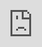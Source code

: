 ```yaml
---
marp: true
title: Petit cours d'épidémiologie mathématique - Propagation dans des groupes - Propagation spatio-temporelle
description: Petit cours d'épidémiologie mathématique - Julien Arino - Cours 06 - Propagation dans des groupes et propagation spatio-temporelle des épidémies
theme: default
paginate: false
math: mathjax
size: 4K
---
```


<style>
  .theorem {
    text-align:justify;
    background-color:#16a085;
    border-radius:20px;
    padding:10px 20px 10px 20px;
    box-shadow: 0px 1px 5px #999;  margin-bottom: 10px;
  }
  .definition {
    text-align:justify;
    background-color:#ededde;
    border-radius:20px;
    padding:10px 20px 10px 20px;
    box-shadow: 0px 1px 5px #999;
    margin-bottom: 10px;
  }
  img[alt~="center"] {
    display: block;
    margin: 0 auto;
  }
</style>

# <!--fit-->Petit cours d'épidémiologie mathématique
# Propagation dans des groupes et propagation spatio-temporelle des épidémies

Julien Arino [![width:32px](https://raw.githubusercontent.com/julien-arino/presentations/main/FIGS/icons/email-round.png)](mailto:Julien.Arino@umanitoba.ca) [![width:32px](https://raw.githubusercontent.com/julien-arino/presentations/main/FIGS/icons/world-wide-web.png)](https://julien-arino.github.io/) [![width:32px](https://raw.githubusercontent.com/julien-arino/presentations/main/FIGS/icons/github-icon.png)](https://github.com/julien-arino)

Department of Mathematics & Data Science Nexus
University of Manitoba*

<div style = "font-size:18px; margin-top:-10px; padding-bottom:30px;"></div>

Canadian Centre for Disease Modelling
Canadian COVID-19 Mathematical Modelling Task Force
NSERC-PHAC EID Modelling Consortium (CANMOD, MfPH, OMNI/RÉUNIS)

<div style = "text-align: justify; position: relative; bottom: -5%; font-size:18px;">
* The University of Manitoba campuses are located on original lands of Anishinaabeg, Cree, Oji-Cree, Dakota and Dene peoples, and on the homeland of the Métis Nation.</div>

--- 

<!-- _backgroundImage: "radial-gradient(white,80%,#f1c40f)" -->
# Plan de ce cours
- Hétérogénéité de la propagation au sein d'une population
- La mobilité et la propagation spatio-temporelle des maladies infectieuses
- Les vagues de COVID-19

---
<!-- _backgroundImage: "linear-gradient(to bottom, #f1c40f, 20%, white)" -->
# <!--fit-->Hétérogénéité de la propagation au sein d'une population

- Structure d'âge
- Structure sociale
- Hétérogénéité des pathogènes

---

<!-- _backgroundImage: "linear-gradient(to bottom, #156C26, 20%, white)" -->
# <!--fit-->Structure d'âge

---

# <!-- fit -->Bien des maladies affectent différemment des âges différents

- Maladies infantiles conférant une immunité à vie: rougeole (*measles*), mumps, etc.
- Maladies pour lesquelles une immunité est acquise par exposition répétée à l'agent pathogène: paludisme
- Maladies pour lesquelles des contacts répétés sont importants: enfants jouant ensemble, adultes rencontrant d'autres adultes, adultes avec jeunes enfants contractant une maladie à l'école (concept important: WAIFW - who acquires infection from whom, qui acquiert la maladie de qui)

---

![bg left:69%](https://www.cdc.gov/mmwr/preview/mmwrhtml/figures/m6013a1f.gif "https://www.cdc.gov/mmwr/preview/mmwrhtml/mm6013a1.htm")

# Cas de rougeole parmi des voyageurs rentrant aux USA

<!-- Measles cases among travellers returning to the US https://www.cdc.gov/mmwr/preview/mmwrhtml/mm6013a1.htm -->

---

![bg contain](https://raw.githubusercontent.com/julien-arino/3MC-course-epidemiological-modelling/main/FIGS/malaria-deaths-by-age.png)

<!-- Max Roser and Hannah Ritchie (2019) - 'Malaria'. Published online at OurWorldInData.org. Retrieved from: 'https://ourworldindata.org/malaria' [Online Resource] -->

---

# Patterns de contact de la population aux USA pendant la pandémie de COVID-19

![bg right:65%](https://media.springernature.com/full/springer-static/image/art%3A10.1038%2Fs41467-021-20990-2/MediaObjects/41467_2021_20990_Fig3_HTML.png?as=webp)

<!-- https://doi.org/10.1038/s41467-021-20990-2 -->

---

<!-- _backgroundImage: "linear-gradient(to bottom, #156C26, 20%, white)" -->
# <!--fit-->Structure sociale

---

# <!--fit-->La structure sociale joue aussi un rôle prépondérant

- L'âge est déterminant de la structure sociale et donc des contacts:
  - École
  - Travail
  - Évènements sociaux
- Dans les pays à forte immigration: nouveaux immigrants vs population plus établie, p.ex., TB
- Groupes à risque: utilisateurs de drogue (VIH)

---

![bg contain](https://raw.githubusercontent.com/julien-arino/3MC-course-epidemiological-modelling/main/FIGS/pnas.202112605fig01.jpg "Within and between classroom transmission patterns of seasonal influenza among primary school students in Matsumoto city, Japan https://doi.org/10.1073/pnas.2112605118")

<!-- Within and between classroom transmission patterns of seasonal influenza among primary school students in Matsumoto city, Japan https://doi.org/10.1073/pnas.2112605118 -->

---

![bg right:71%](https://erj.ersjournals.com/content/erj/38/4/895/F1.large.jpg "https://doi.org/10.1183/09031936.00196610")

# Arrivées au CAN depuis des pays dans des groupes ayant une incidence par 100K ..

---

![bg contain](https://www.cdc.gov/mmwr/preview/mmwrhtml/figures/m6410a2f2.gif "https://www.cdc.gov/mmwr/preview/mmwrhtml/mm6410a2.htm")

---

![bg contain](https://www.cdc.gov/hiv/images/basics/statistics/infographics/cdc-hiv-statistics-diagnoses-category-1200x630.png "https://www.cdc.gov/hiv/basics/statistics.html")

---

<!-- _backgroundImage: "linear-gradient(to bottom, #156C26, 20%, white)" -->
# <!--fit-->Hétérogénéité des pathogènes

---

![bg contain](https://raw.githubusercontent.com/julien-arino/3MC-course-epidemiological-modelling/main/FIGS/ppat.1008984.g001.png "Characterising the epidemic spread of influenza A/H3N2 within a city through phylogenetics https://doi.org/10.1371/journal.ppat.1008984")

---

![bg contain](https://raw.githubusercontent.com/julien-arino/3MC-course-epidemiological-modelling/main/FIGS/InfluenzaStrainsCAN_2019-2020.png)

---

<div style="width:100%; height:100%">
  <iframe src="https://covariants.org/per-country?country=South+Africa" style="position:absolute; top:0px; left:0px; 
  width:100%; height:100%; border: none; overflow: hidden;"></iframe>
</div>

---

<!-- _backgroundImage: "linear-gradient(to bottom, #f1c40f, 20%, white)" -->
# La mobilité et la propagation spatio-temporelle des maladies infectieuses

---

# <!-- fit -->On sait les pathogènes mobile depuis longtemps

<!--<div style = "text-align: justify">-->
Le mal, dit-on, fit son apparition en **Ethiopie**, au-dessus de l'Egypte : de là il descendit en **Egypte** et en **Libye** et se répandit sur la majeure partie des territoires du Roi [de **Perse**]. Il se déclara subitement à **Athènes** et, comme il fit au **Pirée** ses premières victimes, on colporta le bruit que les Péloponnésiens avaient empoisonné les puits ; car au Pirée il n'y avait pas encore de fontaines. Il atteignit ensuite la **ville haute** et c'est là que la mortalité fut de beaucoup la plus élevée.
<!--</div>-->

<div style = "text-align: right; position: relative; bottom: -10%; ">

[Thucydide](https://fr.wikipedia.org/wiki/Thucydide) (c. 460 AEC - c. 395 AEC)
[Histoire de la guerre du Péloponnèse](http://remacle.org/bloodwolf/historiens/thucydide/livre2.htm#XLVIII)
</div>

![bg 90% right:30%](https://raw.githubusercontent.com/julien-arino/presentations/main/FIGS/various/Thucydides-bust-noBG.png)

---

# <!-- fit -->La mobilité est compliquée et induit la spatialisation des maladies

**La mobilité est compliquée**:

- Nombreuses modalités: marche, vélo, véhicule personnel, bus, train, bateau, avion
- Durées variées: épicier du coin $\neq$ aller au travail $\neq$ voyages de plusieurs jours (travail ou plaisir) $\neq$ relocalisation, immigration ou demande d'asile
- Volumes difficiles à appréhender

Néanmoins, la **mobilité conduit la propagation spatio-temporelle**:
- La grande peste (1347-1353) est arrivée en Europe et s'est propagée le long des routes commerciales
- SARS-CoV-1 s'est répandu depuis HKG en suivant le réseau aérien
- Khan, Arino, Hu *et al*, [Spread of a novel influenza A (H1N1) virus via global airline transportation](https://www.nejm.org/doi/pdf/10.1056/NEJMc0904559), *New England Journal of Medicine* (2009)
</div>

---

![bg contain](https://raw.githubusercontent.com/julien-arino/presentations/main/FIGS/transportation/trade_routes_1212AD.png)

---

![bg contain](https://raw.githubusercontent.com/julien-arino/presentations/main/FIGS/epidemio/Peste-Delumeau.jpg)

---

![bg contain](https://www.usu.edu/markdamen/1320hist&civ/slides/06plague/map.jpg)

---

# <!--fit-->La grande peste: quelques faits

- Première des pestes du moyen âge à atteindre l'Europe
- Affecte l'Afro-Eurasie de 1346 à 1353
- Europe 1347-1351
- Tue 75–200M en Eurasie & Afrique du Nord
- Tue 30-60% de la population Européenne

![bg right:35%](https://upload.wikimedia.org/wikipedia/commons/thumb/1/15/Yersinia_pestis_fluorescent.jpeg/1036px-Yersinia_pestis_fluorescent.jpeg)

---

# Mesures de contrôle de la peste

- Lazzarettos de Dubrovnik 1377 (30 jours)
- Quarantena de Venise 1448 (40 jours)
- Isolation des cas connus ou suspectés et de toute personne ayant été en contact avec eux, d'abord pour 14 jours puis graduellemt augmenté à 40 jours
- Amélioration des conditions sanitaires: alimentation en eau propre, collecte des déchets, inspection de la nourriture
- .. Trouvez et tuez un serpent, coupez le en bouts et badigeonnez les bubons avec. (Le serpent, associé à Satan, attire le mal hors du corps, puisque le mal attire le mal)

![bg left:24%](https://upload.wikimedia.org/wikipedia/commons/thumb/a/a7/Nuremberg_chronicles_-_Dance_of_Death_%28CCLXIIIIv%29.jpg/1201px-Nuremberg_chronicles_-_Dance_of_Death_%28CCLXIIIIv%29.jpg)

---

# La propagation spatio-temporelle des pathogènes a évolué avec la mobilité

- Les pathogènes suivent les routes de commerce

- Jadis, les routes de commerce étaient relativement faciles à appréhender

- Celà a changé avec l'accélération et la globalisation de la mobilité

---

![bg contain](https://raw.githubusercontent.com/julien-arino/presentations/main/FIGS/transportation/duration_Paris_Bordeaux.png)

---

![bg 100%](https://upload.wikimedia.org/wikipedia/commons/b/bf/High_Speed_Railroad_Map_of_Europe.svg)
![bg 100%](https://upload.wikimedia.org/wikipedia/commons/thumb/8/86/Rail_map_of_China_%28high_speed_highlighted%29_WP.svg/1280px-Rail_map_of_China_%28high_speed_highlighted%29_WP.svg.png)

---

![bg contain](https://raw.githubusercontent.com/julien-arino/presentations/main/FIGS/transportation/world_graph-degree.png)

---

![bg contain](https://www.cmaj.ca/content/cmaj/182/6/579/F2.large.jpg)

---

![bg contain](https://raw.githubusercontent.com/julien-arino/presentations/main/FIGS/transportation/passengers_transported_worldwide.png)

---

# <!--fit-->Un paysage juridictionnel fragmenté

- Divisions politiques (juridictions): groupes de nations (p.ex., EU), nations, provinces/états, régions, départements, villes..
- Déplacement entre juridictions peut être compliqué voire impossible
- Données intégrées au niveau juridictionnel
- Politique décidée au niveau juridictionnel

![bg right:40%](https://compote.slate.com/images/af3c1e4a-9ca9-4caa-8cbb-7f4f34c9ac88.jpeg?width=1440&rect=1560x1040&offset=0x0)

---

# <!--fit-->La mobilité est importante dans le contexte de la santé

```
Tout migrant ou voyageur transporte en lui son "historique de santé"
```

- infections latentes et/ou actives (TB, H1N1, polio)
- immunisations (les programmes varient par pays)
- pratiques de santé/nutrition practices (KJv)
- méthodes de traitement (antiviraux)

```
Les pathogènes ignorent les frontières et la politique
```

- Politiques de traitement antiviral du Canada et des USA
- SARS-CoV-2, ça vous dit quelque chose?

---

# SARS-CoV-1 (2002-2003)

## Impact global

- Cas index pour la propagation internationale arrive à HKG le 21 février 2003

- Dernier pays (Taiwan) avec de la transmission locale retiré de la liste le 5 juillet 2003

- 8273 cas dans 28 pays

- (De ces cas, 1706 étaient des travailleurs de la santé)

- 775 morts (CFR 9.4%)

![bg right:45%](https://www.cdc.gov/sars/lab/images/coronavirus2.gif)

---

![bg contain](https://raw.githubusercontent.com/julien-arino/presentations/main/FIGS/sars-cov-1/SARS_countries_with_time.png)


---

![bg contain](https://raw.githubusercontent.com/julien-arino/presentations/main/FIGS/polio/polio_vaccine_coverage_Africa_2003.png)

---

![bg contain](https://raw.githubusercontent.com/julien-arino/presentations/main/FIGS/polio/West_Central_Africa_Polio_2000_2006_noNGA.png)

---

![bg contain](https://raw.githubusercontent.com/julien-arino/presentations/main/FIGS/polio/West_Central_Africa_Polio_2000_2006.png)

---

![bg contain](https://www.nejm.org/na101/home/literatum/publisher/mms/journals/content/nejm/2006/nejm_2006.355.issue-24/nejmp068200/production/images/img_medium/nejmp068200_f1.jpeg)

<div style = "position: relative; bottom: -57%; padding-bottom:0px; font-size:25px; text-align: right;">
Propagation polio 2002-2006. Pallansch & Sandhu, N Engl J Med 2006; 355:2508-2511
</div>

---
<!-- _backgroundImage: "linear-gradient(to bottom, #f1c40f, 20%, white)" -->
# <!-- fit -->Les vagues de COVID-19

<div style = "position: relative; bottom: -40%; font-size:20px;">

JA. [Describing, modelling and forecasting the spatial and temporal spread of COVID-19 - A short review](https://server.math.umanitoba.ca/~jarino/publications/Arino-2022-FIC85.pdf). *Fields Institute Communications* **85**:25-51 (2022)
</div>

---

# Amplification à Wuhan (Province du Hubei)

- Détails de l'émergence et timeline précis avant début de l'amplification inconnus
- Amplification à Wuhan
	- Cluster de cas de pneumonie principalement liés auHuanan Seafood Market
	- 27 décembre 2019: premier rapport au gouvernement local
	- 31 décembre 2019: publication
	- 8 janvier 2020: identification du SARS-CoV-2 cmme agent causatif
-  $\sim$ 23 January 2020: lockdown Wuhan et province du Hubei + mandats de masques

Le 29 janvier, le virus est présent dans toutes les proinces de Chine

---

# Premières détections hors de Chine

<style scoped>
table {
    height: 100%;
    width: 100%;
    font-size: 20px;
}
</style>

| Date | Lieu | Note |
|------|----------|------|
| 13 Jan. | Thailand | Arrived 8 Jan. |
| 16 Jan. | Japan | Arrived 6 Jan. |
| 20 Jan. | Republic of Korea | Airport detected on 19 Jan. |
| 20 Jan. | USA | Arrived Jan. 15 |
| 23 Jan. | Nepal | Arrived 13 Jan. |
| 23 Jan. | Singapore | Arrived 20 Jan. |
| 24 Jan. | France | Arrived 22 Jan. |
| 24 Jan. | Vietnam | Arrived 13 Jan. |
| 25 Jan. | Australia | Arrived 19 Jan. |
| 25 Jan. | Malaysia | Arrived 24 Jan. |

---

# Un bémol : évidence de propagation plus tôt

- Rapport aux autorités de Wuhan le 27 décembre 2019
- Premières exportation détectées en Thailande et au Japon les 13 et 16 janvier 2020 (avec importations les 8 et 6 janvier)

$\implies$ amplification doit avoir commencé plus tôt

- France: échantillon prélevé d'un homme de 42 ans (dernier voyage en Algérie en aout 2019) qui se présente aux urgences le 27 décembre 2019
- Études rétrospectives en GB et Italie montrent aussi des cas de COVID-19 non détectés dans la période pré-pandémique

---

![bg contain](https://raw.githubusercontent.com/julien-arino/presentations/main/FIGS/sars-cov-2/CT_extent_2020-07-30.png)

---

![bg contain](https://raw.githubusercontent.com/julien-arino/presentations/main/FIGS/sars-cov-2/VOC_countries_reporting_by_date_2022_04_07.png)

---

![bg contain](https://raw.githubusercontent.com/julien-arino/presentations/main/FIGS/sars-cov-2/VOC_countries_reporting_since_first_case_2022_04_07.png)

